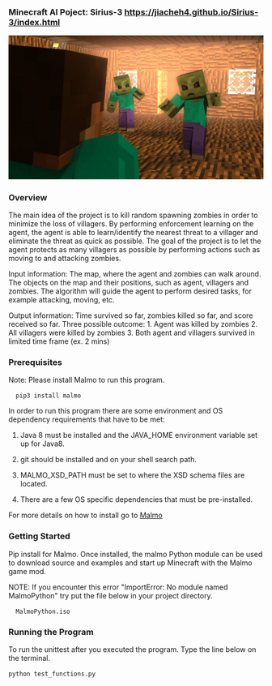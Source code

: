 ### Minecraft AI Poject:  Sirius-3                                      https://jiacheh4.github.io/Sirius-3/index.html ### 
![Image](docs/image/img.jpg)

### Overview ###
The main idea of the project is to kill random spawning zombies in order to minimize the loss of villagers. By performing enforcement learning on the agent, the agent is able to learn/identify the nearest threat to a villager and eliminate the threat as quick as possible. The goal of the project is to let the agent protects as many villagers as possible by performing actions such as moving to and attacking zombies.

Input information: The map, where the agent and zombies can walk around. The objects on the map and their positions, such as agent, villagers and zombies. The algorithm will guide the agent to perform desired tasks, for example attacking, moving, etc.

Output information: Time survived so far, zombies killed so far, and score received so far. Three possible outcome: 1. Agent was killed by zombies 2. All villagers were killed by zombies 3. Both agent and villagers survived in limited time frame (ex. 2 mins)

### Prerequisites ###
Note: Please install Malmo to run this program. 

      pip3 install malmo 

In order to run this program there are some environment and OS dependency requirements that have to be met:

1. Java 8 must be installed and the JAVA_HOME environment variable set up for Java8.

2. git should be installed and on your shell search path.

3. MALMO_XSD_PATH must be set to where the XSD schema files are located.

4. There are a few OS specific dependencies that must be pre-installed.

For more details on how to install go to [Malmo](https://github.com/jiacheh4/malmo)


### Getting Started ###

Pip install for Malmo. Once installed, the malmo Python module can be used to download source and examples and start up Minecraft with the Malmo game mod.

NOTE: If you encounter this error "ImportError: No module named MalmoPython" try put the file below in your project directory.
      
      MalmoPython.iso 

### Running the Program ###
To run the unittest after you executed the program. Type the line below on the terminal.

    python test_functions.py
